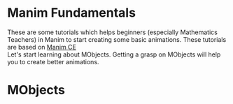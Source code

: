 # Manim Fundamentals
These are some tutorials which helps beginners (especially Mathematics Teachers) in Manim to start creating some basic animations. These tutorials are based on [Manim CE](https://docs.manim.community/)  
Let's start learning about MObjects. Getting a grasp on MObjects will help you to create better animations.
# MObjects
